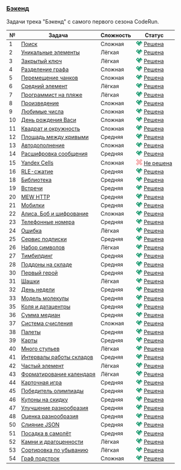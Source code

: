 ### [Бэкенд](https://coderun.yandex.ru/selections/backend)  
Задачи трека "Бэкенд" с самого первого сезона CodeRun.

| №  | Задача                                                                                                                   | Сложность | Статус                                                                                                  |
|----|--------------------------------------------------------------------------------------------------------------------------|-----------|---------------------------------------------------------------------------------------------------------|
| 1  | [Поиск](https://coderun.yandex.ru/selections/backend/problems/del-to-max-subarray-sum-yandex)                            | Сложная   | <img src="../assets/ic_success.svg" width="16"/> [Решена](../backend/del-to-max-subarray-sum-yandex.kt) |
| 2  | [Уникальные элементы](https://coderun.yandex.ru/selections/backend/problems/exactly-one-occur)                           | Лёгкая    | <img src="../assets/ic_success.svg" width="16"/> [Решена](../backend/exactly-one-occur.kt)              |
| 3  | [Закрытый ключ](https://coderun.yandex.ru/selections/backend/problems/gcd-and-lcm-yandex)                                | Лёгкая    | <img src="../assets/ic_success.svg" width="16"/> [Решена](../backend/gcd-and-lcm-yandex.kt)             |
| 4  | [Разделение графа](https://coderun.yandex.ru/selections/backend/problems/graph-split)                                    | Сложная   | <img src="../assets/ic_success.svg" width="16"/> [Решена](../backend/graph-split.kt)                    |
| 5  | [Перемещение чанков](https://coderun.yandex.ru/selections/backend/problems/lollipops)                                    | Сложная   | <img src="../assets/ic_success.svg" width="16"/> [Решена](../backend/lollipops.kt)                      |
| 6  | [Средний элемент](https://coderun.yandex.ru/selections/backend/problems/median-out-of-three)                             | Лёгкая    | <img src="../assets/ic_success.svg" width="16"/> [Решена](../backend/median-out-of-three.kt)            |
| 7  | [Программист на пляже](https://coderun.yandex.ru/selections/backend/problems/pairwise-xor)                               | Лёгкая    | <img src="../assets/ic_success.svg" width="16"/> [Решена](../backend/pairwise-xor.kt)                   |
| 8  | [Произведение](https://coderun.yandex.ru/selections/backend/problems/product-equal-k)                                    | Сложная   | <img src="../assets/ic_success.svg" width="16"/> [Решена](../backend/product-equal-k.kt)                |
| 9  | [Любимые числа](https://coderun.yandex.ru/selections/backend/problems/random-swaps)                                      | Сложная   | <img src="../assets/ic_success.svg" width="16"/> [Решена](../backend/random-swaps.kt)                   |
| 10 | [День рождения Васи](https://coderun.yandex.ru/selections/backend/problems/recipes)                                      | Сложная   | <img src="../assets/ic_success.svg" width="16"/> [Решена](../backend/recipes.kt)                        |
| 11 | [Квадрат и окружность](https://coderun.yandex.ru/selections/backend/problems/square-and-circle)                          | Сложная   | <img src="../assets/ic_success.svg" width="16"/> [Решена](../backend/square-and-circle.kt)              |
| 12 | [Площадь между кривыми](https://coderun.yandex.ru/selections/backend/problems/area-between-curves)                       | Средняя   | <img src="../assets/ic_success.svg" width="16"/> [Решена](../backend/area-between-curves.kt)            |
| 13 | [Автодополнение](https://coderun.yandex.ru/selections/backend/problems/autocomplete)                                     | Сложная   | <img src="../assets/ic_success.svg" width="16"/> [Решена](../backend/autocomplete.kt)                   |
| 14 | [Расшифровка сообщения](https://coderun.yandex.ru/selections/backend/problems/decrypt-message)                           | Средняя   | <img src="../assets/ic_success.svg" width="16"/> [Решена](../backend/decrypt-message.kt)                |
| 15 | [Yandex Cells](https://coderun.yandex.ru/selections/backend/problems/excel-ascii-table)                                  | Сложная   | <img src="../assets/ic_failure.svg" width="16"/> [Не решена](../backend/excel-ascii-table.kt)           |
| 16 | [RLE-сжатие](https://coderun.yandex.ru/selections/backend/problems/find-rle-string-length)                               | Средняя   | <img src="../assets/ic_success.svg" width="16"/> [Решена](../backend/find-rle-string-length.kt)         |
| 18 | [Библиотека](https://coderun.yandex.ru/selections/backend/problems/library)                                              | Средняя   | <img src="../assets/ic_success.svg" width="16"/> [Решена](../backend/library.kt)                        |
| 19 | [Встречи](https://coderun.yandex.ru/selections/backend/problems/meetings)                                                | Средняя   | <img src="../assets/ic_success.svg" width="16"/> [Решена](../backend/meetings.kt)                       |
| 20 | [MEW HTTP](https://coderun.yandex.ru/selections/backend/problems/mew-http?compiler=java-back)                            | Средняя   | <img src="../assets/ic_success.svg" width="16"/> [Решена](../backend/mew-http.kt)                       |
| 21 | [Мобилки](https://coderun.yandex.ru/selections/backend/problems/mobilization)                                            | Средняя   | <img src="../assets/ic_success.svg" width="16"/> [Решена](../backend/mobilization.kt)                   |
| 22 | [Алиса, Боб и шифрование](https://coderun.yandex.ru/selections/backend/problems/mtf-encoding-decoding)                   | Сложная   | <img src="../assets/ic_success.svg" width="16"/> [Решена](../backend/mtf-encoding-decoding.kt)          |
| 23 | [Телефонные номера](https://coderun.yandex.ru/selections/backend/problems/phone-formatting)                              | Средняя   | <img src="../assets/ic_success.svg" width="16"/> [Решена](../backend/phone-formatting.kt)               |
| 24 | [Ошибка](https://coderun.yandex.ru/selections/backend/problems/server-error)                                             | Лёгкая    | <img src="../assets/ic_success.svg" width="16"/> [Решена](../backend/server-error.kt)                   |
| 25 | [Сервис подписки](https://coderun.yandex.ru/selections/backend/problems/subscription-service?compiler=java-jackson)      | Средняя   | <img src="../assets/ic_success.svg" width="16"/> [Решена](../backend/subscription-service.kt)           |
| 26 | [Набор символов](https://coderun.yandex.ru/selections/backend/problems/symbols-set-min-susbstr)                          | Лёгкая    | <img src="../assets/ic_success.svg" width="16"/> [Решена](../backend/symbols-set-min-susbstr.kt)        |
| 27 | [Тимбилдинг](https://coderun.yandex.ru/selections/backend/problems/two-cliques)                                          | Средняя   | <img src="../assets/ic_success.svg" width="16"/> [Решена](../backend/two-cliques.kt)                    |
| 28 | [Поддоны на складе](https://coderun.yandex.ru/selections/backend/problems/warehouse-pallets)                             | Средняя   | <img src="../assets/ic_success.svg" width="16"/> [Решена](../backend/warehouse-pallets.kt)              |
| 30 | [Первый герой](https://coderun.yandex.ru/selections/backend/problems/warehouses-working-intervals)                       | Средняя   | <img src="../assets/ic_success.svg" width="16"/> [Решена](../backend/warehouses-working-intervals.kt)   |
| 31 | [Шашки](https://coderun.yandex.ru/selections/backend/problems/checkers)                                                  | Лёгкая    | <img src="../assets/ic_success.svg" width="16"/> [Решена](../backend/checkers.kt)                       |
| 32 | [День недели](https://coderun.yandex.ru/selections/backend/problems/dayofweek-ya-intern)                                 | Средняя   | <img src="../assets/ic_success.svg" width="16"/> [Решена](../backend/dayofweek-ya-intern.kt)            |
| 33 | [Модель молекулы](https://coderun.yandex.ru/selections/backend/problems/dsu-ya-intern)                                   | Средняя   | <img src="../assets/ic_success.svg" width="16"/> [Решена](../backend/dsu-ya-intern.kt)                  |
| 35 | [Коля и датацентры](https://coderun.yandex.ru/selections/backend/problems/kolya-and-data-centers)                        | Средняя   | <img src="../assets/ic_success.svg" width="16"/> [Решена](../backend/kolya-and-data-centers.kt)         |
| 36 | [Сумма медиан](https://coderun.yandex.ru/selections/backend/problems/medians-ya-intern)                                  | Средняя   | <img src="../assets/ic_success.svg" width="16"/> [Решена](../backend/medians-ya-intern.kt)              |
| 37 | [Система счисления](https://coderun.yandex.ru/selections/backend/problems/number-system)                                 | Сложная   | <img src="../assets/ic_success.svg" width="16"/> [Решена](../backend/number-system.kt)                  |
| 38 | [Палеты](https://coderun.yandex.ru/selections/backend/problems/pallets)                                                  | Средняя   | <img src="../assets/ic_success.svg" width="16"/> [Решена](../backend/pallets.kt)                        |
| 39 | [Карты](https://coderun.yandex.ru/selections/backend/problems/permutation-ya-intern)                                     | Средняя   | <img src="../assets/ic_success.svg" width="16"/> [Решена](../backend/permutation-ya-intern.kt)          |
| 40 | [Много стульев](https://coderun.yandex.ru/selections/backend/problems/trading-ya-intern)                                 | Лёгкая    | <img src="../assets/ic_success.svg" width="16"/> [Решена](../backend/trading-ya-intern.kt)              |
| 41 | [Интервалы работы складов](https://coderun.yandex.ru/selections/backend/problems/warehouses-working-intervals)           | Средняя   | <img src="../assets/ic_success.svg" width="16"/> [Решена](../backend/warehouses-working-intervals.kt)   |
| 42 | [Частый элемент](https://coderun.yandex.ru/selections/backend/problems/a-1-find-most-frequent)                           | Лёгкая    | <img src="../assets/ic_success.svg" width="16"/> [Решена](../backend/a-1-find-most-frequent.kt)         |
| 43 | [Форматирование календаря](https://coderun.yandex.ru/selections/backend/problems/calendar-formatting)                    | Лёгкая    | <img src="../assets/ic_success.svg" width="16"/> [Решена](../backend/calendar-formatting.kt)            |
| 44 | [Карточная игра](https://coderun.yandex.ru/selections/backend/problems/card-game)                                        | Средняя   | <img src="../assets/ic_success.svg" width="16"/> [Решена](../backend/card-game.kt)                      |
| 45 | [Победитель олимпиады](https://coderun.yandex.ru/selections/backend/problems/champion)                                   | Средняя   | <img src="../assets/ic_success.svg" width="16"/> [Решена](../backend/champion.kt)                       |
| 46 | [Купоны на скидку](https://coderun.yandex.ru/selections/backend/problems/discount-coupons)                               | Средняя   | <img src="../assets/ic_success.svg" width="16"/> [Решена](../backend/discount-coupons.kt)               |
| 47 | [Улучшение разнообразия](https://coderun.yandex.ru/selections/backend/problems/diversity-improvement)                    | Средняя   | <img src="../assets/ic_success.svg" width="16"/> [Решена](../backend/diversity-improvement.kt)          |
| 48 | [Оценка разнообразия](https://coderun.yandex.ru/selections/backend/problems/diversity-scoring)                           | Средняя   | <img src="../assets/ic_success.svg" width="16"/> [Решена](../backend/diversity-scoring.kt)              |
| 50 | [Слияние JSON](https://coderun.yandex.ru/selections/backend/problems/merge-jsons-2?compiler=java-back)                   | Средняя   | <img src="../assets/ic_success.svg" width="16"/> [Решена](../backend/merge-jsons-2.kt)                  |
| 51 | [Посадка в самолёт](https://coderun.yandex.ru/selections/backend/problems/plane-boarding)                                | Средняя   | <img src="../assets/ic_success.svg" width="16"/> [Решена](../backend/plane-boarding.kt)                 |
| 52 | [Камни и драгоценности](https://coderun.yandex.ru/selections/backend/problems/rocks-and-jewels)                          | Лёгкая    | <img src="../assets/ic_success.svg" width="16"/> [Решена](../backend/rocks-and-jewels.kt)               |
| 53 | [Сортировка по убыванию](https://coderun.yandex.ru/selections/backend/problems/sorting-reverse-order?compiler=java-back) | Лёгкая    | <img src="../assets/ic_success.svg" width="16"/> [Решена](../backend/sorting-reverse-order.kt)          |
| 54 | [Граф подстрок](https://coderun.yandex.ru/selections/backend/problems/substring-graph)                                   | Сложная   | <img src="../assets/ic_success.svg" width="16"/> [Решена](../backend/substring-graph.kt)                |